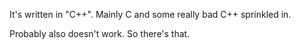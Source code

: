 It's written in "C++". Mainly C and some really bad C++ sprinkled in.

Probably also doesn't work. So there's that.

